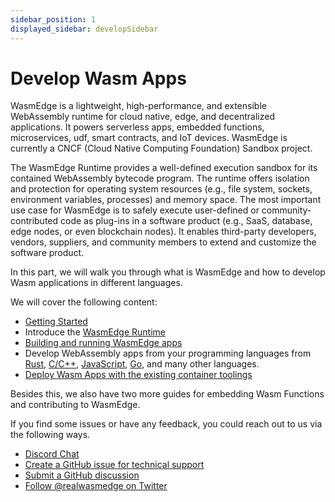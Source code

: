 ```yaml
---
sidebar_position: 1
displayed_sidebar: developSidebar
---
```


# Develop Wasm Apps


WasmEdge is a lightweight, high-performance, and extensible WebAssembly runtime for cloud native, edge, and decentralized applications. It powers serverless apps, embedded functions, microservices, udf, smart contracts, and IoT devices. WasmEdge is currently a CNCF (Cloud Native Computing Foundation) Sandbox project.

The WasmEdge Runtime provides a well-defined execution sandbox for its contained WebAssembly bytecode program. The runtime offers isolation and protection for operating system resources (e.g., file system, sockets, environment variables, processes) and memory space. The most important use case for WasmEdge is to safely execute user-defined or community-contributed code as plug-ins in a software product (e.g., SaaS, database, edge nodes, or even blockchain nodes). It enables third-party developers, vendors, suppliers, and community members to extend and customize the software product.

In this part, we will walk you through what is WasmEdge and how to develop Wasm applications in different languages.

We will cover the following content:

* [Getting Started](/category/getting-started-with-wasmEdge)
* Introduce the [WasmEdge Runtime](/category/what-is-wasmedge)
* [Building and running WasmEdge apps](/category/building-and-running-wasmedge-apps)
* Develop WebAssembly apps from your programming languages from [Rust](/category/develop-wasm-apps-in-rust), [C/C++](/category/develop-wasm-apps-in-cc), [JavaScript](/category/develop-wasm-apps-in-javascript), [Go](/category/develop-wasm-apps-in-go), and many other languages.
* [Deploy Wasm Apps with the existing container toolings](/category/deploy-wasmedge-apps-in-kubernetes)


Besides this, we also have two more guides for embedding Wasm Functions and contributing to WasmEdge. 


If you find some issues or have any feedback, you could reach out to us via the following ways.

* [Discord Chat](https://discord.gg/U4B5sFTkFc)
* [Create a GitHub issue for technical support](https://github.com/WasmEdge/WasmEdge/issues)
* [Submit a GitHub discussion](https://github.com/WasmEdge/WasmEdge/discussions)
* [Follow @realwasmedge on Twitter](https://twitter.com/realwasmedge)
